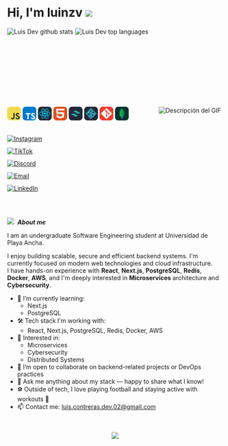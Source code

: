 <h1 align="left">Hi, I'm luinzv <img src="https://media.giphy.com/media/hvRJCLFzcasrR4ia7z/giphy.gif" width="35"></h1>

<div align="left" style="display: flex; align-items: center; gap: 5px;">
  <img
    style="height: 170px; width: auto;"
    src="https://github-readme-stats.vercel.app/api?username=luinzv&show_icons=true&count_private=true&hide_border=false&border_color=ffffff&title_color=02D9F7FF&icon_color=02D9F7FF&text_color=c9d1d9&bg_color=ffffff10"
    alt="Luis Dev github stats"
  />
  <img
    style="height: 170px; width: auto;"
    src="https://github-readme-stats.vercel.app/api/top-langs/?username=luinzv&layout=compact&hide_border=false&border_color=ffffff&title_color=02D9F7FF&text_color=02D9F7FF&bg_color=ffffff10"
    alt="Luis Dev top languages"
  />
</div>
<p></p>

<img align="right" src="https://media4.giphy.com/media/v1.Y2lkPTc5MGI3NjExdnF0bnZoOWtoanpseGF3bTc1NmI4bWcyZzR5M3Z1OGtpYXd3MmZsZiZlcD12MV9pbnRlcm5hbF9naWZfYnlfaWQmY3Q9Zw/L8A2CLpJJW5d3NR5Tt/giphy.gif" alt="Descripción del GIF" width="150" />

<p align="left">
  <img src="https://github.com/tandpfun/skill-icons/blob/main/icons/JavaScript.svg" width="32" title="Javascript">   
  <img src="https://github.com/tandpfun/skill-icons/blob/main/icons/TypeScript.svg" width="32" title="TypeScript">   
  <img src="https://github.com/tandpfun/skill-icons/blob/main/icons/React-Dark.svg" width="32" title="React.Js"> 
  <img src="https://github.com/tandpfun/skill-icons/blob/main/icons/HTML.svg" width="32" title="HTML"> 
  <img src="https://github.com/tandpfun/skill-icons/blob/main/icons/TailwindCSS-Dark.svg" width="32" title="TailWindCss">
  <img src="https://github.com/tandpfun/skill-icons/blob/main/icons/Netlify-Dark.svg" width="32" title="Netlify">  
  <img src="https://github.com/tandpfun/skill-icons/blob/main/icons/Git.svg" width="32" title="Git">  
  <img src="https://github.com/tandpfun/skill-icons/blob/main/icons/MongoDB.svg" width="32" title="MongoDB">  
</p>

<br>
<div align="left">
  <a href="https://www.instagram.com/luinnzv/" target="_blank" decoration="none">
    <img
      src="https://img.shields.io/badge/-Instagram-%23E4405F?style=for-the-badge&logo=instagram&logoColor=white"
      alt="Instagram"
      style="display:block; height: 25px; width: auto; margin-bottom: 4px;"
    />
  </a>
  <a href="https://www.tiktok.com/@rsaikoo" target="_blank" decoration="none">
    <img
      src="https://img.shields.io/badge/TikTok-000?style=for-the-badge&logo=tiktok&logoColor=white"
      alt="TikTok"
      style="display:block; height: 25px; width: auto; margin-bottom: 4px;"
    />
  </a>
  <a href="https://discord.com/users/357655604476641280" target="_blank" decoration="none">
    <img
      src="https://img.shields.io/badge/Discord-5865F2?style=for-the-badge&logo=discord&logoColor=white"
      alt="Discord"
      style="display:block; height: 25px; width: auto; margin-bottom: 4px;"
    />
  </a>
  <a href="mailto:luis.contreras.dev.02@gmail.com" target="_blank" decoration="none">
    <img
      src="https://img.shields.io/badge/Email-c14438?style=for-the-badge&logo=Gmail&logoColor=white"
      alt="Email"
      style="display:block; height: 25px; width: auto; margin-bottom: 4px;"
    />
  </a>
  <a href="https://www.linkedin.com/in/TU_USUARIO/" target="_blank" decoration="none">
    <img
      src="https://img.shields.io/badge/LinkedIn-%230077B5.svg?style=for-the-badge&logo=linkedin&logoColor=white"
      alt="LinkedIn"
      style="display:block; height: 25px; width: auto; margin-bottom: 4px;"
    />
  </a>
</div>
<br><br>

<img src="https://media.tenor.com/Hp8rb6NrNboAAAAi/cat-nodding.gif" width="27px" >&nbsp; ***About me***

I am an undergraduate Software Engineering student at Universidad de Playa Ancha.

I enjoy building scalable, secure and efficient backend systems. I'm currently focused on modern web technologies and cloud infrastructure.  
I have hands-on experience with **React**, **Next.js**, **PostgreSQL**, **Redis**, **Docker**, **AWS**, and I'm deeply interested in **Microservices** architecture and **Cybersecurity**.
<br>
- 🚀 I’m currently learning:
  - Next.js
  - PostgreSQL
- 🛠️ Tech stack I'm working with:
  - React, Next.js, PostgreSQL, Redis, Docker, AWS
- 🧩 Interested in:
  - Microservices
  - Cybersecurity
  - Distributed Systems
- 🤝 I’m open to collaborate on backend-related projects or DevOps practices
- 💬 Ask me anything about my stack — happy to share what I know!
- ⚽ Outside of tech, I love playing football and staying active with workouts 💪
- 📫 Contact me: <a href="mailto:luis.contreras.dev.02@gmail.com">luis.contreras.dev.02@gmail.com</a>


<br>
<p align="center">
 <img  src="https://github-readme-streak-stats.herokuapp.com?user=luinzv&theme=tokyonight_duo&hide_border=true"
</p>
